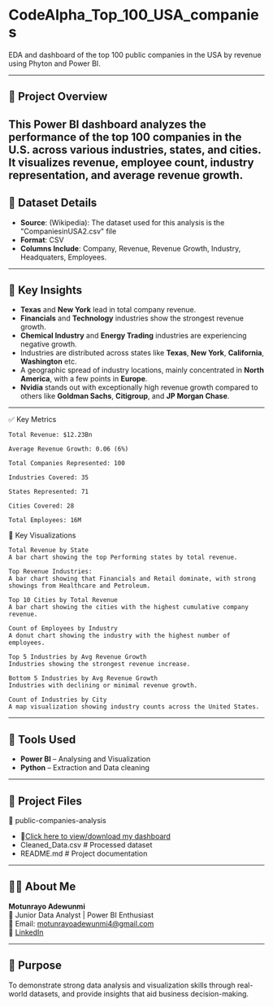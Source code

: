 # CodeAlpha_Top_100_USA_companies
EDA and dashboard of the top 100 public companies in the USA by revenue using Phyton and Power BI.

---

## 🧭 Project Overview
   
   This Power BI dashboard analyzes the performance of the top 100 companies in the U.S. across various industries, states, and cities. It visualizes revenue, employee count, industry representation, and average revenue growth.
---

## 📁 Dataset Details

- **Source**: (Wikipedia): The dataset used for this analysis is the "CompaniesinUSA2.csv" file 
- **Format**: CSV
- **Columns Include**: Company, Revenue, Revenue Growth, Industry, Headquaters, Employees.

---

## 🧠 Key Insights

-  **Texas** and **New York** lead in total company revenue.
-  **Financials** and **Technology** industries show the strongest revenue growth.
-  **Chemical Industry** and **Energy Trading** industries are experiencing negative growth.
-    Industries are distributed across states like **Texas**, **New York**, **California**, **Washington** etc.
-    A geographic spread of industry locations, mainly concentrated in **North America**, with a few points in **Europe**.
-    **Nvidia** stands out with exceptionally high revenue growth compared to others like **Goldman Sachs**, **Citigroup**, and **JP Morgan Chase**.

---------


✅ Key Metrics

    Total Revenue: $12.23Bn

    Average Revenue Growth: 0.06 (6%)

    Total Companies Represented: 100

    Industries Covered: 35

    States Represented: 71

    Cities Covered: 28

    Total Employees: 16M


   📌 Key Visualizations
    
    Total Revenue by State 
    A bar chart showing the top Performing states by total revenue.

    Top Revenue Industries:
    A bar chart showing that Financials and Retail dominate, with strong showings from Healthcare and Petroleum.
    
    Top 10 Cities by Total Revenue
    A bar chart showing the cities with the highest cumulative company revenue.

    Count of Employees by Industry
    A donut chart showing the industry with the highest number of employees.
    
    Top 5 Industries by Avg Revenue Growth
    Industries showing the strongest revenue increase.

    Bottom 5 Industries by Avg Revenue Growth
    Industries with declining or minimal revenue growth.

    Count of Industries by City
    A map visualization showing industry counts across the United States.

---

## 🧰 Tools Used

- **Power BI** – Analysing and Visualization 
- **Python** – Extraction and Data cleaning


---

## 📂 Project Files

📁 public-companies-analysis
* 🔗[Click here to view/download my dashboard](./Top_100_company_dashboard.png)
* Cleaned_Data.csv # Processed dataset
*  README.md # Project documentation


---

## 👩‍💻 About Me

**Motunrayo Adewunmi**  
💼 Junior Data Analyst | Power BI Enthusiast  
📧 Email: motunrayoadewunmi4@gmail.com  
🔗 [LinkedIn](https://www.linkedin.com/in/motunrayo-moye-3a9014354.)

---

## 🌟 Purpose

To demonstrate strong data analysis and visualization skills through real-world datasets, and provide insights that aid business decision-making.
